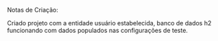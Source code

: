 Notas de Criação:

Criado projeto com a entidade usuário estabelecida, banco de dados h2 funcionando com dados populados nas configurações de teste.
